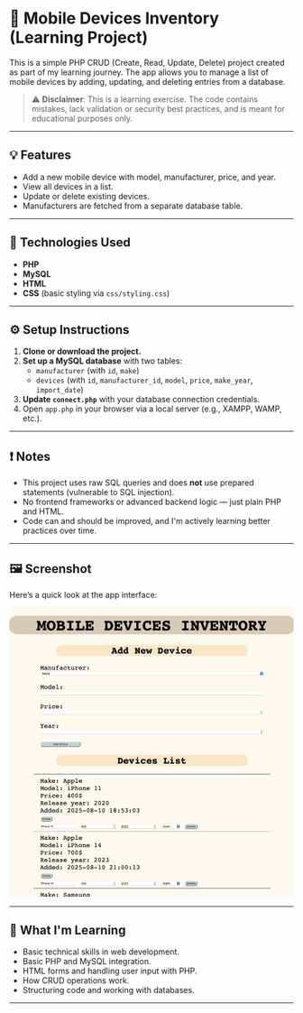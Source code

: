 # 📱 Mobile Devices Inventory (Learning Project)

This is a simple PHP CRUD (Create, Read, Update, Delete) project created as part of my learning journey. 
The app allows you to manage a list of mobile devices by adding, updating, and deleting entries from a database.

> ⚠️ **Disclaimer**: This is a learning exercise.
>  The code contains mistakes, lack validation or security best practices, and is meant for educational purposes only.

---

## 💡 Features

- Add a new mobile device with model, manufacturer, price, and year.
- View all devices in a list.
- Update or delete existing devices.
- Manufacturers are fetched from a separate database table.

---

## 🧰 Technologies Used

- **PHP**
- **MySQL**
- **HTML**
- **CSS** (basic styling via `css/styling.css`)

---

## ⚙️ Setup Instructions

1. **Clone or download the project.**
2. **Set up a MySQL database** with two tables:
    - `manufacturer` (with `id`, `make`)
    - `devices` (with `id`, `manufacturer_id`, `model`, `price`, `make_year`, `import_date`)
3. **Update `connect.php`** with your database connection credentials.
4. Open `app.php` in your browser via a local server (e.g., XAMPP, WAMP, etc.).

---

## ❗ Notes

- This project uses raw SQL queries and does **not** use prepared statements (vulnerable to SQL injection).
- No frontend frameworks or advanced backend logic — just plain PHP and HTML.
- Code can and should be improved, and I'm actively learning better practices over time.

---

## 🖼️ Screenshot

Here’s a quick look at the app interface:

![App Screenshot](images/appscreen.jpg)

---

## 🧠 What I'm Learning

- Basic technical skills in web development.
- Basic PHP and MySQL integration.
- HTML forms and handling user input with PHP.
- How CRUD operations work.
- Structuring code and working with databases.

---
